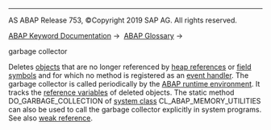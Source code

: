   

* * *

AS ABAP Release 753, ©Copyright 2019 SAP AG. All rights reserved.

[ABAP Keyword Documentation](javascript:call_link\('abenabap.htm'\)) →  [ABAP Glossary](javascript:call_link\('abenabap_glossary.htm'\)) → 

garbage collector

Deletes [objects](javascript:call_link\('abenobject_glosry.htm'\) "Glossary Entry") that are no longer referenced by [heap references](javascript:call_link\('abenheap_reference_glosry.htm'\) "Glossary Entry") or [field symbols](javascript:call_link\('abenfield_symbol_glosry.htm'\) "Glossary Entry") and for which no method is registered as an [event handler](javascript:call_link\('abenevent_handler_glosry.htm'\) "Glossary Entry"). The garbage collector is called periodically by the [ABAP runtime environment](javascript:call_link\('abenabap_runtime_envir_glosry.htm'\) "Glossary Entry"). It tracks the [reference variables](javascript:call_link\('abenreference_variable_glosry.htm'\) "Glossary Entry") of deleted objects. The static method DO\_GARBAGE\_COLLECTION of [system class](javascript:call_link\('abensystem_class_glosry.htm'\) "Glossary Entry") CL\_ABAP\_MEMORY\_UTILITIES can also be used to call the garbage collector explicitly in system programs. See also [weak reference](javascript:call_link\('abenweak_reference_glosry.htm'\) "Glossary Entry").